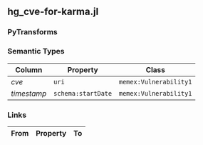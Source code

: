 ## hg_cve-for-karma.jl

### PyTransforms

### Semantic Types
| Column | Property | Class |
|  ----- | -------- | ----- |
| _cve_ | `uri` | `memex:Vulnerability1`|
| _timestamp_ | `schema:startDate` | `memex:Vulnerability1`|


### Links
| From | Property | To |
|  --- | -------- | ---|
